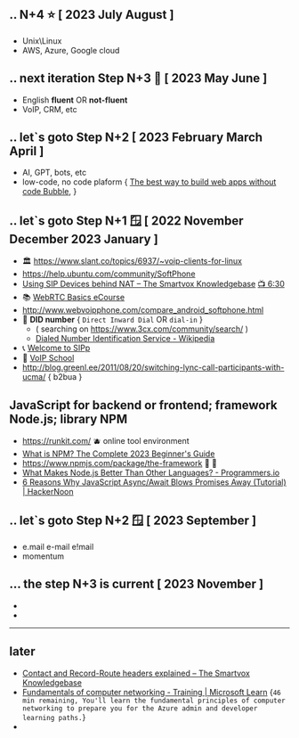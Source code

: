 ## .. N+4 ⭐ [ 2023 July August ]
- Unix\Linux
- AWS, Azure, Google cloud

## .. next iteration Step N+3 🌟 [ 2023 May June ]
- English **fluent** OR **not-fluent**  
- VoIP, CRM, etc

## .. let`s goto Step N+2 [ 2023 February March April ]
- AI, GPT, bots, etc 
- low-code, no code plaform { [The best way to build web apps without code Bubble](https://bubble.io/),  } 

## .. let`s goto Step N+1 🪟 [ 2022 November December 2023 January ]
- 🏛️ https://www.slant.co/topics/6937/~voip-clients-for-linux
- https://help.ubuntu.com/community/SoftPhone 
- [Using SIP Devices behind NAT – The Smartvox Knowledgebase](https://kb.smartvox.co.uk/voip-sip/sip-devices-nat/)  [ 📺 6:30 ](https://www.youtube.com/watch?v=4dLJmZOcWFc)  
- 📚 [WebRTC Basics eCourse](https://webrtc.ventures/webrtc-basics-course/)  
- http://www.webvoipphone.com/compare_android_softphone.html
- 🎹 **DID number** { ```Direct Inward Dial``` OR ```dial-in``` } 
  - ( searching on https://www.3cx.com/community/search/ )
  - [Dialed Number Identification Service - Wikipedia](https://en.wikipedia.org/wiki/Dialed_Number_Identification_Service) 
- 📞 [Welcome to SIPp](https://sipp.sourceforge.net/) 
- 🧮 [VoIP School](https://www.voip.school/courses/enrolled/1362752) 
- http://blog.greenl.ee/2011/08/20/switching-lync-call-participants-with-ucma/ { b2bua } 

## JavaScript for backend or frontend; framework Node.js; library NPM 
- https://runkit.com/  🫐  online tool environment
- [What is NPM? The Complete 2023 Beginner's Guide](https://careerfoundry.com/en/blog/web-development/what-is-npm/) 
- https://www.npmjs.com/package/the-framework  🦌 🎍 
- [What Makes Node.js Better Than Other Languages? - Programmers.io](https://programmers.io/nodejs-programming-language/) 
- [6 Reasons Why JavaScript Async/Await Blows Promises Away (Tutorial) | HackerNoon](https://hackernoon.com/6-reasons-why-javascripts-async-await-blows-promises-away-tutorial-c7ec10518dd9) 

## .. let`s goto Step N+2 🪟 [ 2023 September ]
- e.mail e-mail e!mail
- momentum

## ... the step N+3 is current [ 2023 November ]
- <job-searching>
- 



___
## later 
- [Contact and Record-Route headers explained – The Smartvox Knowledgebase](https://kb.smartvox.co.uk/opensips/contact-and-record-route-headers-explained/)
- [Fundamentals of computer networking - Training | Microsoft Learn](https://learn.microsoft.com/en-us/training/modules/network-fundamentals/) {```46 min remaining, You'll learn the fundamental principles of computer networking to prepare you for the Azure admin and developer learning paths.```}
- 
